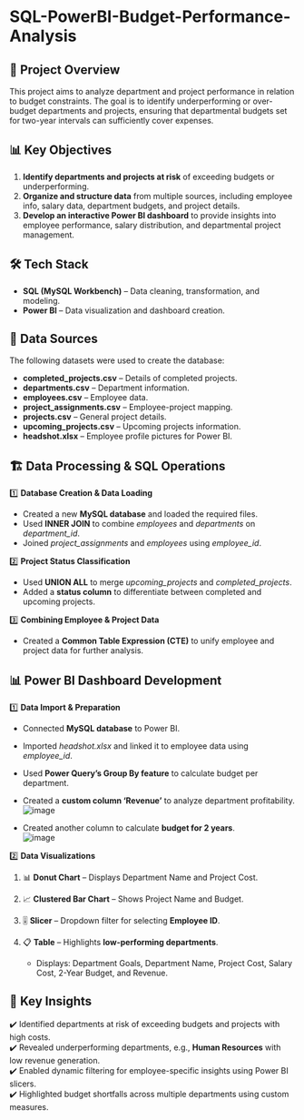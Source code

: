 # SQL-PowerBI-Budget-Performance-Analysis

## 📌 Project Overview

This project aims to analyze department and project performance in relation to budget constraints. The goal is to identify underperforming or over-budget departments and projects, ensuring that departmental budgets set for two-year intervals can sufficiently cover expenses.

## 📊 Key Objectives

1. **Identify departments and projects at risk** of exceeding budgets or underperforming.
2. **Organize and structure data** from multiple sources, including employee info, salary data, department budgets, and project details.
3. **Develop an interactive Power BI dashboard** to provide insights into employee performance, salary distribution, and departmental project management.

## 🛠️ Tech Stack

 - **SQL (MySQL Workbench)** – Data cleaning, transformation, and modeling.
 - **Power BI** – Data visualization and dashboard creation.

## 📂 Data Sources

The following datasets were used to create the database:
 - **completed_projects.csv** – Details of completed projects.
 - **departments.csv** – Department information.
 - **employees.csv** – Employee data.
 - **project_assignments.csv** – Employee-project mapping.
 - **projects.csv** – General project details.
 - **upcoming_projects.csv** – Upcoming projects information.
 - **headshot.xlsx** – Employee profile pictures for Power BI.

## 🏗️ Data Processing & SQL Operations

1️⃣ **Database Creation & Data Loading**

- Created a new **MySQL database** and loaded the required files.
- Used **INNER JOIN** to combine *employees* and *departments* on *department_id*.
- Joined *project_assignments* and *employees* using *employee_id*.

2️⃣ **Project Status Classification**
- Used **UNION ALL** to merge *upcoming_projects* and *completed_projects*.
- Added a **status column** to differentiate between completed and upcoming projects.

3️⃣ **Combining Employee & Project Data**
- Created a **Common Table Expression (CTE)** to unify employee and project data for further analysis.

## 📊 Power BI Dashboard Development

1️⃣ **Data Import & Preparation**
- Connected **MySQL database** to Power BI.
- Imported *headshot.xlsx* and linked it to employee data using *employee_id*.
- Used **Power Query’s Group By feature** to calculate budget per department.
- Created a **custom column ‘Revenue’** to analyze department profitability.
![image](https://github.com/user-attachments/assets/390f41f2-3900-4e55-b8c0-fd84a3ff3a97)  

- Created another column to calculate **budget for 2 years**.  
![image](https://github.com/user-attachments/assets/359192e1-3fe8-4159-9251-97f579651acd)  

2️⃣ **Data Visualizations**
1. 📊 **Donut Chart** – Displays Department Name and Project Cost.

2. 📈 **Clustered Bar Chart** – Shows Project Name and Budget.

3. 🎚️ **Slicer** – Dropdown filter for selecting **Employee ID**.

4. 📋 **Table** – Highlights **low-performing departments**.
    - Displays: Department Goals, Department Name, Project Cost, Salary Cost, 2-Year Budget, and Revenue.
  

## 📢 **Key Insights**

✔️ Identified departments at risk of exceeding budgets and projects with high costs.  
✔️ Revealed underperforming departments, e.g., **Human Resources** with low revenue generation.  
✔️ Enabled dynamic filtering for employee-specific insights using Power BI slicers.  
✔️ Highlighted budget shortfalls across multiple departments using custom measures.  
